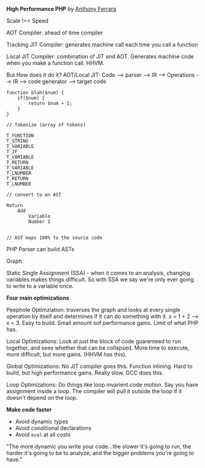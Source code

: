**High Performance PHP** by [Anthony Ferrara](https://twitter.com/ircmaxell)

Scale !== Speed

AOT Compiler: ahead of time compiler

Tracking JIT Compiler: generates machine call each time you call a function

Local JIT Compiler: combination of JIT and AOT.  Generates machine code when you make a function call.  HHVM.

But How does it do it? AOT/Local JIT: Code --> parser --> IR --> Operations --> IR --> code generator --> target code

    function blah($num) {
        if($num) {
            return $num + 1;
        }
    }
    
    // Tokenize (array of tokens)
    
    T_FUNCTION
    T_STRING
    T_VARIABLE
    T_IF
    T_VARIABLE
    T_RETURN
    T_VARIABLE
    T_LNUMBER
    T_RETURN
    T_LNUMBER
    
    // convert to an AST
    
    Return
        Add
            Variable
            Number 1
            

    // AST maps 100% to the source code

PHP Parser can build ASTs

Graph

Static Single Assignment (SSA) - when it comes to an analysis, changing variables makes things difficult.  So with SSA we say we're only ever going to write to a variable once.

**Four main optimizations**

Peephole Optimziation: traverses the graph and looks at every single operation by itself and determines if it can do something with it.  x = 1 + 2 --> x = 3.  Easy to build.  Small amount sof performance gains.  Limit of what PHP has.

Local Optimizations: Look at just the block of code guarenteed to run together, and sees whether that can be collapsed.  More time to execute, more difficult, but more gains.  (HHVM has this).

Global Optimizations: No JIT compiler goes this.  Function inlining.  Hard to build, but high performance gains.  Really slow.  GCC does this.

Loop Optimizations: Do things like loop invarient code motion.  Say you have assignment inside a loop.  The compiler will pull it outside the loop if it doesn't depend on the loop.

**Make code faster**

- Avoid dynamic types
- Avoid conditional declarations
- Avoid `eval` at all costs

"The more dynamic you write your code...the slower it's going to run, the harder it's going to be to analyze, and the bigger problems you're going to have."
